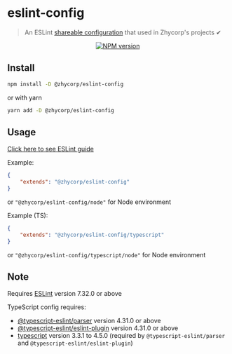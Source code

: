 # eslint-config

> An ESLint [shareable configuration](http://eslint.org/docs/developer-guide/shareable-configs.html) that used in Zhycorp's projects ✔

<div align="center">
<a href="https://www.npmjs.com/package/@zhycorp/eslint-config"><img src="https://img.shields.io/npm/v/@zhycorp/eslint-config?maxAge=3600" alt="NPM version" ><a/>
</div>

## Install

```bash
npm install -D @zhycorp/eslint-config
```
or with yarn
```bash
yarn add -D @zhycorp/eslint-config
```

## Usage

[Click here to see ESLint guide](https://eslint.org/docs/user-guide/configuring#using-a-shareable-configuration-package)

Example:
```json
{
    "extends": "@zhycorp/eslint-config"
}
```
or `"@zhycorp/eslint-config/node"` for Node environment


Example (TS):
```json
{
    "extends": "@zhycorp/eslint-config/typescript"
}
```
or `"@zhycorp/eslint-config/typescript/node"` for Node environment

## Note

Requires [ESLint](https://npmjs.com/package/eslint) version 7.32.0 or above

TypeScript config requires:
 * [@typescript-eslint/parser](https://npmjs.com/package/@typescript-eslint/parser) version 4.31.0 or above
 * [@typescript-eslint/eslint-plugin](https://npmjs.com/package/@typescript-eslint/eslint-plugin) version 4.31.0 or above
 * [typescript](https://npmjs.com/package/typescript) version 3.3.1 to 4.5.0 (required by `@typescript-eslint/parser` and `@typescript-eslint/eslint-plugin`)
